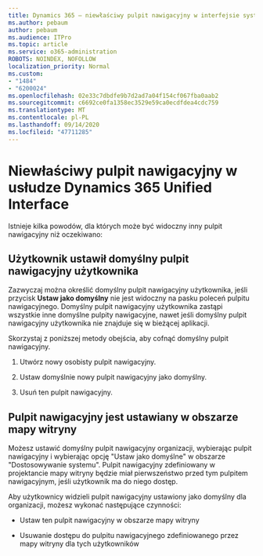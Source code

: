 ```yaml
---
title: Dynamics 365 — niewłaściwy pulpit nawigacyjny w interfejsie systemu Dynamics 365 ujednolicony
ms.author: pebaum
author: pebaum
ms.audience: ITPro
ms.topic: article
ms.service: o365-administration
ROBOTS: NOINDEX, NOFOLLOW
localization_priority: Normal
ms.custom:
- "1484"
- "6200024"
ms.openlocfilehash: 02e33c7dbdfe9b7d2ad7a04f154cf067fba0aab2
ms.sourcegitcommit: c6692ce0fa1358ec3529e59ca0ecdfdea4cdc759
ms.translationtype: MT
ms.contentlocale: pl-PL
ms.lasthandoff: 09/14/2020
ms.locfileid: "47711285"
---
```

# <a name="wrong-dashboard-shows-in-dynamics-365-unified-interface"></a>Niewłaściwy pulpit nawigacyjny w usłudze Dynamics 365 Unified Interface

Istnieje kilka powodów, dla których może być widoczny inny pulpit nawigacyjny niż oczekiwano:

## <a name="the-user-has-set-a-user-default-dashboard"></a>Użytkownik ustawił domyślny pulpit nawigacyjny użytkownika 

Zazwyczaj można określić domyślny pulpit nawigacyjny użytkownika, jeśli przycisk **Ustaw jako domyślny** nie jest widoczny na pasku poleceń pulpitu nawigacyjnego. Domyślny pulpit nawigacyjny użytkownika zastąpi wszystkie inne domyślne pulpity nawigacyjne, nawet jeśli domyślny pulpit nawigacyjny użytkownika nie znajduje się w bieżącej aplikacji.

Skorzystaj z poniższej metody obejścia, aby cofnąć domyślny pulpit nawigacyjny.

1. Utwórz nowy osobisty pulpit nawigacyjny.

2. Ustaw domyślnie nowy pulpit nawigacyjny jako domyślny.

3. Usuń ten pulpit nawigacyjny.

## <a name="the-dashboard-is-set-in-the-sitemap"></a>Pulpit nawigacyjny jest ustawiany w obszarze mapy witryny

Możesz ustawić domyślny pulpit nawigacyjny organizacji, wybierając pulpit nawigacyjny i wybierając opcję "Ustaw jako domyślne" w obszarze "Dostosowywanie systemu". Pulpit nawigacyjny zdefiniowany w projektancie mapy witryny będzie miał pierwszeństwo przed tym pulpitem nawigacyjnym, jeśli użytkownik ma do niego dostęp.

Aby użytkownicy widzieli pulpit nawigacyjny ustawiony jako domyślny dla organizacji, możesz wykonać następujące czynności:

* Ustaw ten pulpit nawigacyjny w obszarze mapy witryny

* Usuwanie dostępu do pulpitu nawigacyjnego zdefiniowanego przez mapy witryny dla tych użytkowników
